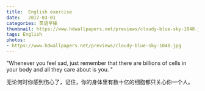 ```yaml
---
title:  English exercise
date:   2017-03-01
categories: 英语早操
thumbnail: https://www.hdwallpapers.net/previews/cloudy-blue-sky-1048.jpg
tags: English
photos:
- https://www.hdwallpapers.net/previews/cloudy-blue-sky-1048.jpg
---
```


"Whenever you feel sad, just remember that there are billions of cells in your body and all they care about is you. "
<p>无论何时你感到伤心了，记住，你的身体里有数十亿的细胞都只关心你一个人。</p>
